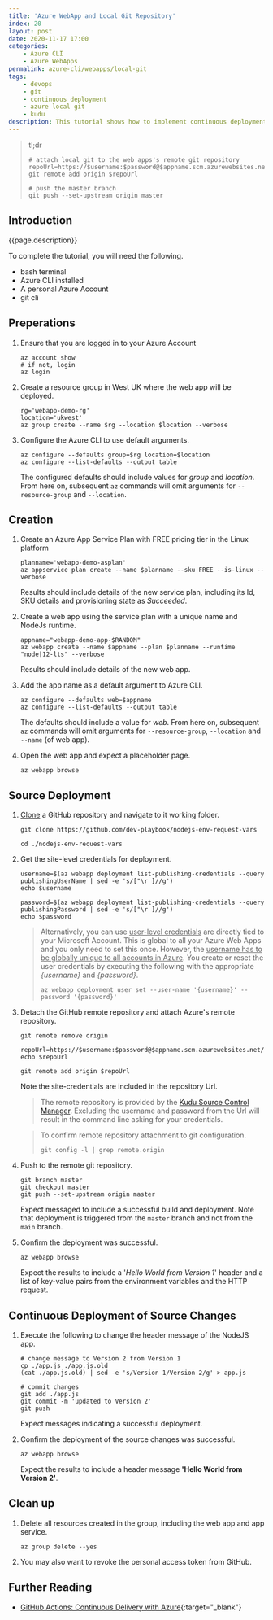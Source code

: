 ```yaml
---
title: 'Azure WebApp and Local Git Repository'
index: 20
layout: post
date: 2020-11-17 17:00
categories: 
    - Azure CLI
    - Azure WebApps
permalink: azure-cli/webapps/local-git
tags:
    - devops
    - git
    - continuous deployment
    - azure local git
    - kudu
description: This tutorial shows how to implement continuous deployment with an Azure Local Git repository.
---
```

>tl;dr
>```shell
># attach local git to the web apps's remote git repository
>repoUrl=https://$username:$password@$appname.scm.azurewebsites.net/$appname.git
>git remote add origin $repoUrl
>
># push the master branch 
>git push --set-upstream origin master
>```

## **Introduction**
{{page.description}}

To complete the tutorial, you will need the following.

- bash terminal
- Azure CLI installed
- A personal Azure Account
- git cli

## **Preperations**

1. Ensure that you are logged in to your Azure Account

    ```shell
    az account show
    # if not, login
    az login
    ```

1. Create a resource group in West UK where the web app will be deployed.

    ```shell
    rg='webapp-demo-rg'
    location='ukwest'
    az group create --name $rg --location $location --verbose
    ```

1. Configure the Azure CLI to use default arguments.
    
    ```shell
    az configure --defaults group=$rg location=$location
    az configure --list-defaults --output table
    ```
    The configured defaults should include values for _group_ and _location_. From here on, subsequent <code>az</code> commands will omit arguments for <code>--resource-group</code> and <code>--location</code>.

## **Creation**

1. Create an Azure App Service Plan with FREE pricing tier in the Linux platform

    ```shell
    planname='webapp-demo-asplan'
    az appservice plan create --name $planname --sku FREE --is-linux --verbose
    ```
    Results should include details of the new service plan, including its Id, SKU details and provisioning state as _Succeeded_.

1. Create a web app using the service plan with a unique name and NodeJs runtime.
    
    ```shell
    appname="webapp-demo-app-$RANDOM"
    az webapp create --name $appname --plan $planname --runtime "node|12-lts" --verbose
    ```
    Results should include details of the new web app.

1. Add the app name as a default argument to Azure CLI.
    
    ```shell
    az configure --defaults web=$appname
    az configure --list-defaults --output table
    ```
    The defaults should include a value for _web_. From here on, subsequent <code>az</code> commands will omit arguments for <code>--resource-group</code>, <code>--location</code> and <code>--name</code> (of web app).

1. Open the web app and expect a placeholder page.

    ```shell
    az webapp browse
    ```

## **Source Deployment**

1. [Clone](https://docs.github.com/en/free-pro-team@latest/github/creating-cloning-and-archiving-repositories/cloning-a-repository) a GitHub repository and navigate to it working folder.

    ```shell
    git clone https://github.com/dev-playbook/nodejs-env-request-vars

    cd ./nodejs-env-request-vars
    ```

1. Get the site-level credentials for deployment.

    ```shell
    username=$(az webapp deployment list-publishing-credentials --query publishingUserName | sed -e 's/["\r ]//g')
    echo $username

    password=$(az webapp deployment list-publishing-credentials --query publishingPassword | sed -e 's/["\r ]//g')
    echo $password
    ```

    >Alternatively, you can use <u>user-level credentials</u> are directly tied to your Microsoft Account. This is global to all your Azure Web Apps and you only need to set this once. However, the <u>username has to be globally unique to all accounts in Azure</u>. You create or reset the user credentials by executing the following with the appropriate _{username}_ and _{password}_.
    >```
    >az webapp deployment user set --user-name '{username}' --password '{password}'
    >```

1. Detach the GitHub remote repository and attach Azure's remote repository.

    ```shell
    git remote remove origin

    repoUrl=https://$username:$password@$appname.scm.azurewebsites.net/$appname.git
    echo $repoUrl

    git remote add origin $repoUrl
    ```
    Note the site-credentials are included in the repository Url.
    >The remote repository is provided by the [Kudu Source Control Manager](https://azure.microsoft.com/en-gb/resources/videos/what-is-kudu-with-david-ebbo/). Excluding the username and password from the Url will result in the command line asking for your credentials.


    >To confirm remote repository attachment to git configuration.
    >```
    >git config -l | grep remote.origin
    >```

1. Push to the remote git repository.

    ```shell
    git branch master
    git checkout master
    git push --set-upstream origin master
    ```
    Expect messaged to include a successful build and deployment.
    Note that deployment is triggered from the <code>master</code> branch and not from the <code>main</code> branch.

1. Confirm the deployment was successful.

    ```shell
    az webapp browse
    ```
    Expect the results to include a '_Hello World from Version 1_' header and a list of key-value pairs from the environment variables and the HTTP request.

## **Continuous Deployment of Source Changes**

1. Execute the following to change the header message of the NodeJS app.

    ```shell
    # change message to Version 2 from Version 1
    cp ./app.js ./app.js.old
    (cat ./app.js.old) | sed -e 's/Version 1/Version 2/g' > app.js

    # commit changes
    git add ./app.js
    git commit -m 'updated to Version 2'
    git push
    ```
    Expect messages indicating a successful deployment.

1. Confirm the deployment of the source changes was successful.

    ```shell
    az webapp browse
    ```
    Expect the results to include a header message **'Hello World from Version 2'**.

## **Clean up**

1. Delete all resources created in the group, including the web app and app service.

    ```shell
    az group delete --yes
    ```
1. You may also want to revoke the personal access token from GitHub.

## **Further Reading**

- [GitHub Actions: Continuous Delivery with Azure](https://lab.github.com/githubtraining/github-actions:-continuous-delivery-with-azure){:target="_blank"}
